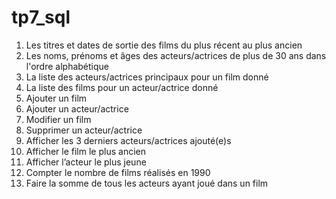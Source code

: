# tp7_sql
1)	Les titres et dates de sortie des films du plus récent au plus ancien
2)	Les noms, prénoms et âges des acteurs/actrices de plus de 30 ans dans l'ordre alphabétique
3)	La liste des acteurs/actrices principaux pour un film donné
4)	La liste des films pour un acteur/actrice donné
5)	Ajouter un film
6)	Ajouter un acteur/actrice
7)	Modifier un film
8)	Supprimer un acteur/actrice
9)	Afficher les 3 derniers acteurs/actrices ajouté(e)s
10)	Afficher le film le plus ancien
11)	Afficher l’acteur le plus jeune
12)	Compter le nombre de films réalisés en 1990
13)	Faire la somme de tous les acteurs ayant joué dans un film
